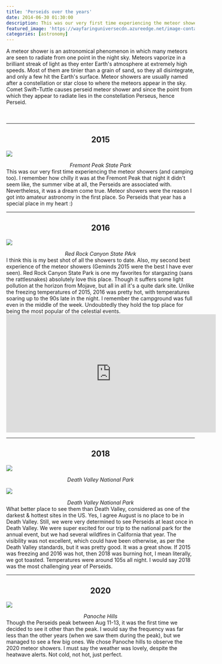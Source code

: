 ```yaml
---
title: 'Perseids over the years'
date: 2014-06-30 01:30:00
description: This was our very first time experiencing the meteor showers (camping too). I remember how chilly it was at the Fremont Peak that night didn't seem like, the summer vibe at all, the Perseids are associated with. Nevertheless, it was a dream come true. Meteor showers were the reason I got into amateur astronomy in the first place. So Perseids that year has a special place in my heart.
featured_image: 'https://wayfaringuniversecdn.azureedge.net/image-container/thumbnails/perseidMeteorShower.jpg'
categories: [astronomy]
---
```


A meteor shower is an astronomical phenomenon in which many meteors are seen to radiate from one point in the night sky. Meteors vaporize in a brilliant streak of light as they enter Earth's atmosphere at extremely high speeds. Most of them are tinier than a grain of sand, so they all disintegrate, and only a few hit the Earth's surface.
Meteor showers are usually named after a constellation or star close to where the meteors appear in the sky.
Comet Swift–Tuttle causes perseid meteor shower and since the point from which they appear to radiate lies in the constellation Perseus, hence Perseid.
<br><br><br>


<hr>
<center><h2>2015</h2></center>

![]({{site.data.settings.basic_settings.cdn_url}}/astronomy/perseids/perseidmeteorshower2015.jpg)
<center class="image-caption"><i>Fremont Peak State Park</i></center>
This was our very first time experiencing the meteor showers (and camping too). I remember how chilly it was at the Fremont Peak that night it didn't seem like, the summer vibe at all, the Perseids are associated with. Nevertheless, it was a dream come true. Meteor showers were the reason I got into amateur astronomy in the first place. So Perseids that year has a special place in my heart :)

<br>
<hr>
<center><h2>2016</h2></center>

![]({{site.data.settings.basic_settings.cdn_url}}/astronomy/perseids/perseidmeteorshower2016.jpg)
<center class="image-caption"><i>Red Rock Canyon State PArk</i></center>
I think this is my best shot of all the showers to date. Also, my second best experience of the meteor showers (Geminds 2015 were the best I have ever seen).
Red Rock Canyon State Park is one my favorites for stargazing (sans the rattlesnakes) absolutely love this place. Though it suffers some light pollution at the horizon from Mojave, but all in all it's a quite dark site. Unlike the freezing temperatures of 2015, 2016 was pretty hot, with temperatures soaring up to the 90s late in the night. I remember the campground was full even in the middle of the week. Undoubtedly they hold the top place for being the most popular of the celestial events.

<iframe width="560" height="315" src="https://www.youtube.com/embed/wymwoFjFgRg" frameborder="0" allow="accelerometer; autoplay; encrypted-media; gyroscope; picture-in-picture" allowfullscreen></iframe>

<br>
<hr>
<center><h2>2018</h2></center>

![]({{site.data.settings.basic_settings.cdn_url}}/astronomy/perseids/perseiddeathvalley.jpg)
<center class="image-caption"><i>Death Valley National Park</i></center>

![]({{site.data.settings.basic_settings.cdn_url}}/astronomy/perseids/perseidmeteorshower2018.jpg)
<center class="image-caption"><i>Death Valley National Park</i></center>
What better place to see them than Death Valley, considered as one of the darkest & hottest sites in the US. Yes, I agree August is no place to be in Death Valley. Still, we were very determined to see Perseids at least once in Death Valley. We were super excited for our trip to the national park for the annual event, but we had several wildfires in California that year. The visibility was not excellent, which could have been otherwise, as per the Death Valley standards, but it was pretty good. It was a great show.
If 2015 was freezing and 2016 was hot, then 2018 was burning hot, I mean literally, we got toasted. Temperatures were around 105s all night. I would say 2018 was the most challenging year of Perseids.

<br>
<hr>
<center><h2>2020</h2></center>

![]({{site.data.settings.basic_settings.cdn_url}}/astronomy/perseids/perseidmeteorshower2020.jpg)
<center class="image-caption"><i>Panoche Hills</i></center>
Though the Perseids peak between Aug 11-13, it was the first time we decided to see it other than the peak. I would say the frequency was far less than the other years (when we saw them during the peak), but we managed to see a few big ones. We chose Panoche hills to observe the 2020 meteor showers. I must say the weather was lovely, despite the heatwave alerts. Not cold, not hot, just perfect.
<br><br>